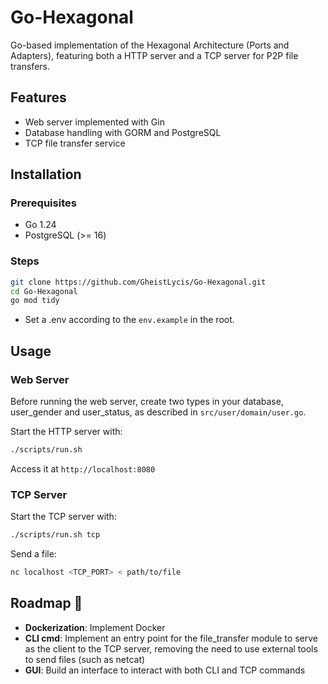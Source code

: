 # Go-Hexagonal

Go-based implementation of the Hexagonal Architecture (Ports and Adapters), featuring both a HTTP server and a TCP server for P2P file transfers.

## Features

-   Web server implemented with Gin
-   Database handling with GORM and PostgreSQL
-   TCP file transfer service

## Installation

### Prerequisites

-   Go 1.24
-   PostgreSQL (>= 16)

### Steps

```sh
git clone https://github.com/GheistLycis/Go-Hexagonal.git
cd Go-Hexagonal
go mod tidy
```

-   Set a .env according to the `env.example` in the root.

## Usage

### Web Server

Before running the web server, create two types in your database, user_gender and user_status, as described in `src/user/domain/user.go`.

Start the HTTP server with:

```sh
./scripts/run.sh
```

Access it at `http://localhost:8080`

### TCP Server

Start the TCP server with:

```sh
./scripts/run.sh tcp
```

Send a file:

```sh
nc localhost <TCP_PORT> < path/to/file
```

## Roadmap 🚀

-   **Dockerization**: Implement Docker
-   **CLI cmd**: Implement an entry point for the file_transfer module to serve as the client to the TCP server, removing the need to use external tools to send files (such as netcat)
-   **GUI**: Build an interface to interact with both CLI and TCP commands
